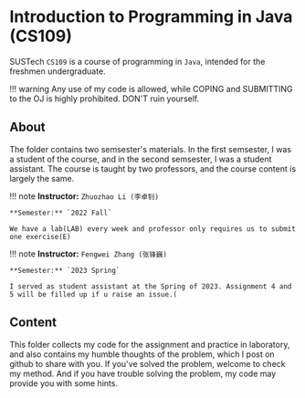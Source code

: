 # Introduction to Programming in Java (CS109)
SUSTech `CS109` is a course of programming in `Java`, intended for the freshmen undergraduate.

!!! warning
    Any use of my code is allowed, while COPING and SUBMITTING to the OJ is highly prohibited. DON'T ruin yourself.

## About
The folder contains two semsester's materials. In the first semsester, I was a student of the course, and in the second semsester, I was a student assistant. The course is taught by two professors, and the course content is largely the same.

!!! note
    **Instructor:** `Zhuozhao Li (李卓钊)`

    **Semester:** `2022 Fall`

    We have a lab(LAB) every week and professor only requires us to submit one exercise(E)

!!! note
    **Instructor:** `Fengwei Zhang (张锋巍)`

    **Semester:** `2023 Spring`

    I served as student assistant at the Spring of 2023. Assignment 4 and 5 will be filled up if u raise an issue.(

## Content

This folder collects my code for the assignment and practice in laboratory, and also contains my humble thoughts of the problem, which I post on github to share with you. If you've solved the problem, welcome to check my method. And if you have trouble solving the problem, my code may provide you with some hints.
